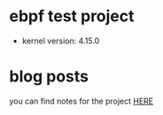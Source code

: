 # ebpf test project

- kernel version: 4.15.0

# blog posts

you can find notes for the project [HERE](https://giuliafrascaria.github.io/ebpf-experiments/)
